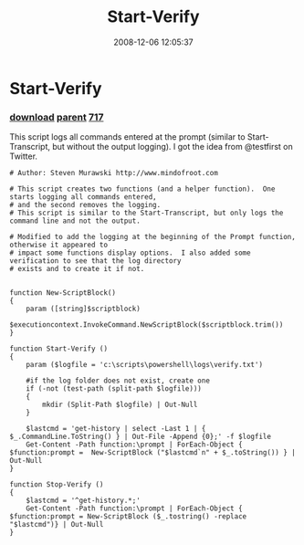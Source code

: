 ﻿---
pid:            716
parent:         715
children:       717
poster:         Steven Murawski
title:          Start-Verify
date:           2008-12-06 12:05:37
description:    This script logs all commands entered at the prompt (similar to Start-Transcript, but without the output logging).  I got the idea from @testfirst on Twitter.

format:         posh
---

# Start-Verify

### [download](716.ps1) [parent](715.md) [717](717.md)

This script logs all commands entered at the prompt (similar to Start-Transcript, but without the output logging).  I got the idea from @testfirst on Twitter.


```posh
# Author: Steven Murawski http://www.mindofroot.com

# This script creates two functions (and a helper function).  One starts logging all commands entered,
# and the second removes the logging.
# This script is similar to the Start-Transcript, but only logs the command line and not the output.

# Modified to add the logging at the beginning of the Prompt function, otherwise it appeared to 
# impact some functions display options.  I also added some verification to see that the log directory
# exists and to create it if not.


function New-ScriptBlock()
{
	param ([string]$scriptblock)
	$executioncontext.InvokeCommand.NewScriptBlock($scriptblock.trim())
}

function Start-Verify ()
{
	param ($logfile = 'c:\scripts\powershell\logs\verify.txt')

	#if the log folder does not exist, create one
	if (-not (test-path (split-path $logfile)))
	{
		mkdir (Split-Path $logfile) | Out-Null
	}

	$lastcmd = 'get-history | select -Last 1 | { $_.CommandLine.ToString() } | Out-File -Append {0};' -f $logfile
	Get-Content -Path function:\prompt | ForEach-Object { $function:prompt =  New-ScriptBlock ("$lastcmd`n" + $_.toString()) } | Out-Null
}

function Stop-Verify ()
{
	$lastcmd = '^get-history.*;' 
	Get-Content -Path function:\prompt | ForEach-Object { $function:prompt = New-ScriptBlock ($_.tostring() -replace "$lastcmd")} | Out-Null
}
```
